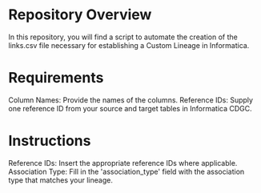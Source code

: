 # Repository Overview

In this repository, you will find a script to automate the creation of the links.csv file necessary for establishing a Custom Lineage in Informatica.

# Requirements

Column Names: Provide the names of the columns.
Reference IDs: Supply one reference ID from your source and target tables in Informatica CDGC.

# Instructions

Reference IDs: Insert the appropriate reference IDs where applicable.
Association Type: Fill in the 'association_type' field with the association type that matches your lineage.



